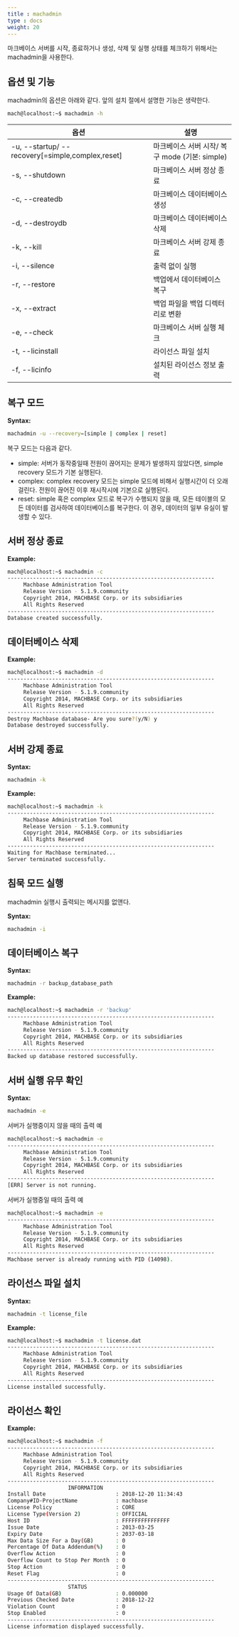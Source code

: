 ```yaml
---
title : machadmin
type : docs
weight: 20
---
```


마크베이스 서버를 시작, 종료하거나 생성, 삭제 및 실행 상태를 체크하기 위해서는 machadmin을 사용한다.

## 옵션 및 기능

machadmin의 옵션은 아래와 같다.  앞의 설치 절에서 설명한 기능은 생략한다.

```bash
mach@localhost:~$ machadmin -h
```

| 옵션                                             | 설명                                           |
|--------------------------------------------------|------------------------------------------------|
| -u, --startup/ --recovery[=simple,complex,reset] | 마크베이스 서버 시작/ 복구 mode (기본: simple) |
| -s, --shutdown                                   | 마크베이스 서버 정상 종료                      |
| -c, --createdb                                   | 마크베이스 데이터베이스 생성                   |
| -d, --destroydb                                  | 마크베이스 데이터베이스 삭제                   |
| -k, --kill                                       | 마크베이스 서버 강제 종료                      |
| -i, --silence                                    | 출력 없이 실행                                 |
| -r, --restore                                    | 백업에서 데이터베이스 복구                     |
| -x, --extract                                    | 백업 파일을 백업 디렉터리로 변환               |
| -e, --check                                      | 마크베이스 서버 실행 체크                      |
| -t, --licinstall                                 | 라이선스 파일 설치                             |
| -f, --licinfo                                    | 설치된 라이선스 정보 출력                      |

## 복구 모드

**Syntax:**

```bash
machadmin -u --recovery=[simple | complex | reset]
```

복구 모드는 다음과 같다.

* simple: 서버가 동작중일때 전원이 끊어지는 문제가 발생하지 않았다면, simple recovery 모드가 기본 실행된다. 
* complex: complex recovery 모드는 simple 모드에 비해서 실행시간이 더 오래 걸린다. 전원이 끊어진 이후 재시작시에 기본으로 실행된다.
* reset: simple 혹은 complex 모드로 복구가 수행되지 않을 때, 모든 테이블의 모든 데이터를 검사하여 데이터베이스를 복구한다. 이 경우, 데이터의 일부 유실이 발생할 수 있다.

## 서버 정상 종료

**Example:**

```bash
mach@localhost:~$ machadmin -c
-----------------------------------------------------------------
     Machbase Administration Tool
     Release Version - 5.1.9.community
     Copyright 2014, MACHBASE Corp. or its subsidiaries
     All Rights Reserved
-----------------------------------------------------------------
Database created successfully.
```

## 데이터베이스 삭제

**Example:**

```bash
mach@localhost:~$ machadmin -d
-----------------------------------------------------------------
     Machbase Administration Tool
     Release Version - 5.1.9.community
     Copyright 2014, MACHBASE Corp. or its subsidiaries
     All Rights Reserved
-----------------------------------------------------------------
Destroy Machbase database- Are you sure?(y/N) y
Database destroyed successfully.
```

## 서버 강제 종료

**Syntax:**

```bash
machadmin -k
```

**Example:**

```bash
mach@localhost:~$ machadmin -k
-----------------------------------------------------------------
     Machbase Administration Tool
     Release Version - 5.1.9.community
     Copyright 2014, MACHBASE Corp. or its subsidiaries
     All Rights Reserved
-----------------------------------------------------------------
Waiting for Machbase terminated...
Server terminated successfully.
```

## 침묵 모드 실행

machadmin 실행시 출력되는 메시지를 없앤다.

**Syntax:**

```bash
machadmin -i
```

## 데이터베이스 복구

**Syntax:**

```bash
machadmin -r backup_database_path
```

**Example:**

```bash
mach@localhost:~$ machadmin -r 'backup'
-----------------------------------------------------------------
     Machbase Administration Tool
     Release Version - 5.1.9.community
     Copyright 2014, MACHBASE Corp. or its subsidiaries
     All Rights Reserved
-----------------------------------------------------------------
Backed up database restored successfully.
```

## 서버 실행 유무 확인

**Syntax:**

```bash
machadmin -e
```

서버가 실행중이지 않을 때의 출력 예

```bash
mach@localhost:~$ machadmin -e
-----------------------------------------------------------------
     Machbase Administration Tool
     Release Version - 5.1.9.community
     Copyright 2014, MACHBASE Corp. or its subsidiaries
     All Rights Reserved
-----------------------------------------------------------------
[ERR] Server is not running.
```

서버가 실행중일 때의 출력 예

```bash
mach@localhost:~$ machadmin -e
-----------------------------------------------------------------
     Machbase Administration Tool
     Release Version - 5.1.9.community
     Copyright 2014, MACHBASE Corp. or its subsidiaries
     All Rights Reserved
-----------------------------------------------------------------
Machbase server is already running with PID (14098).
```

## 라이선스 파일 설치

**Syntax:**

```bash
machadmin -t license_file
```

**Example:**

```bash
mach@localhost:~$ machadmin -t license.dat
-----------------------------------------------------------------
     Machbase Administration Tool
     Release Version - 5.1.9.community
     Copyright 2014, MACHBASE Corp. or its subsidiaries
     All Rights Reserved
-----------------------------------------------------------------
License installed successfully.
```

## 라이선스 확인

**Example:**

```bash
mach@localhost:~$ machadmin -f
-----------------------------------------------------------------
     Machbase Administration Tool
     Release Version - 5.1.9.community
     Copyright 2014, MACHBASE Corp. or its subsidiaries
     All Rights Reserved
-----------------------------------------------------------------
                   INFORMATION
Install Date                      : 2018-12-20 11:34:43
Company#ID-ProjectName            : machbase
License Policy                    : CORE
License Type(Version 2)           : OFFICIAL
Host ID                           : FFFFFFFFFFFFFFF
Issue Date                        : 2013-03-25
Expiry Date                       : 2037-03-18
Max Data Size For a Day(GB)       : 0
Percentage Of Data Addendum(%)    : 0
Overflow Action                   : 0
Overflow Count to Stop Per Month  : 0
Stop Action                       : 0
Reset Flag                        : 0
-----------------------------------------------------------------
                   STATUS
Usage Of Data(GB)                 : 0.000000
Previous Checked Date             : 2018-12-22
Violation Count                   : 0
Stop Enabled                      : 0
-----------------------------------------------------------------
License information displayed successfully.
```
